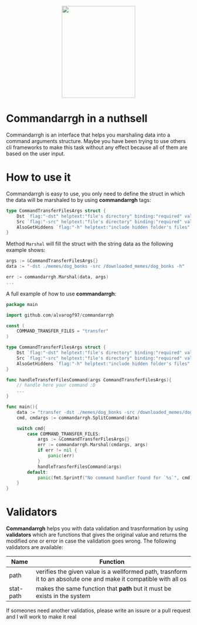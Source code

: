 <p align="center">
  <img width="200" height="250" src="https://cdn.pixabay.com/photo/2019/02/24/18/30/pirate-4018168_1280.png">
</p>

# Commandarrgh in a nuthsell

Commandarrgh is an interface that helps you marshaling data into a command arguments structure. Maybe you have been trying to use others cli frameworks to make this task without any effect because all of them are based on the user input.

# How to use it

Commandarrgh is easy to use, you only need to define the struct in which the data will be marshaled to by using **commandarrgh** tags:

```go
type CommandTransferFilesArgs struct {
    Dst `flag:"-dst" helptext:"file's directory" binding:"required" validators:"stat-path"`
    Src `flag:"-src" helptext:"file's directory" binding:"required" validators:"stat-path"`
    AlsoGetHiddens `flag:"-h" helptext:"include hidden folder's files" binding:"bool" default:"false" `
}
```

Method `Marshal` will fill the struct with the string data as the following example shows:

```go
args := &CommandTransferFilesArgs{}
data := "-dst ./memes/dog_bonks -src /downloaded_memes/dog_bonks -h"

err := commandarrgh.Marshal(data, args)
...
```

A full example of how to use **commandarrgh**:

```go
package main

import github.com/alvarogf97/commandarrgh

const (
    COMMAND_TRANSFER_FILES = "transfer"
)

type CommandTransferFilesArgs struct {
    Dst `flag:"-dst" helptext:"file's directory" binding:"required" validators:"stat-path"`
    Src `flag:"-src" helptext:"file's directory" binding:"required" validators:"stat-path"`
    AlsoGetHiddens `flag:"-h" helptext:"include hidden folder's files" binding:"bool" default:"false" `
}

func handleTransferFilesCommand(args CommandTransferFilesArgs){
    // handle here your command :D
    ...
}

func main(){
    data := "transfer -dst ./memes/dog_bonks -src /downloaded_memes/dog_bonks -h"
    cmd, cmdargs := commandarrgh.SplitCommand(data)

    switch cmd{
        case COMMAND_TRANSFER_FILES:
            args := &CommandTransferFilesArgs{}
            err := commandarrgh.Marshal(cmdargs, args)
            if err != nil {
                panic(err)
            }
            handleTransferFilesCommand(args)
        default:
            panic(fmt.Sprintf("No command handler found for `%s`", cmd))
    }
}
```

# Validators

**Commandarrgh** helps you with data validation and trasnformation by using
**validators** which are functions that gives the original value and returns
the modified one or error in case the validation goes wrong. The following validators
are available:

| Name| Function
|-----------|-------------------------------------------------------------------------------------------------------------------
| path| verifies the given value is a wellformed path, trasnform it to an absolute one and make it compatible with all os 
| stat-path| makes the same function that **path** but it must be exists in the system

If someones need another validatios, please write an issure or a pull request and I will work to make it real
